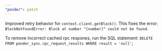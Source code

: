 ```yaml
---
"ponder": patch
---
```


Improved retry behavior for `context.client.getBlock()`. This fixes the error: `BlockNotFoundError: Block at number "[number]" could not be found`.

To remove incorrect cached rpc respones, run the SQL statement: `DELETE FROM ponder_sync.rpc_request_results WHERE result = 'null'`;
